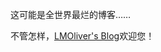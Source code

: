 这可能是全世界最烂的博客……

不管怎样，[LMOliver's Blog](#!)欢迎您！

<post-refence href="about-qsharp" size="large"></post-refence>
<post-refence href="lct-hole" size="large"></post-refence>
<post-refence href="test" size="large"></post-refence>